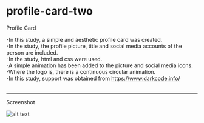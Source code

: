 # profile-card-two
Profile Card<br>

-In this study, a simple and aesthetic profile card was created.<br>
-In the study, the profile picture, title and social media accounts of the person are included.<br>
-In the study, html and css were used.<br>
-A simple animation has been added to the picture and social media icons.<br>
-Where the logo is, there is a continuous circular animation.<br>
-In this study, support was obtained from https://www.darkcode.info/<br><br>

<hr>

Screenshot<br>

![alt text](https://github.com/ahmetmetinarslan/profile-card-two/blob/main/screen.png?raw=true)

